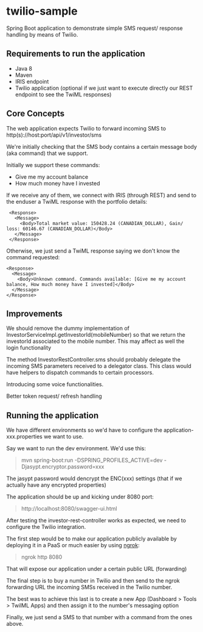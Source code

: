 # twilio-sample

Spring Boot application to demonstrate simple SMS request/ response handling by means of Twilio.

## Requirements to run the application 

* Java 8
* Maven
* IRIS endpoint
* Twilio application (optional if we just want to execute directly our REST endpoint to see the TwiML responses)

## Core Concepts

The web application expects Twilio to forward incoming SMS to http(s)://host:port/api/v1/investor/sms

We're initially checking that the SMS body contains a certain message body (aka command) that we support.

Initially we support these commands:

* Give me my account balance
* How much money have I invested
 
If we receive any of them, we connect with IRIS (through REST) and send to the enduser a TwiML response with the portfolio details:

```
 <Response>
   <Message>
     <Body>Total market value: 150428.24 (CANADIAN_DOLLAR), Gain/ loss: 60146.67 (CANADIAN_DOLLAR)</Body>
   </Message>
 </Response>
``` 

Otherwise, we just send a TwiML response saying we don't know the command requested:

```
<Response>
  <Message>
    <Body>Unknown command. Commands available: [Give me my account balance, How much money have I invested]</Body>
  </Message>
</Response>
```
 
## Improvements

We should remove the dummy implementation of InvestorServiceImpl.getInvestorId(mobileNumber) so that we return the investorId associated to the mobile number. This may affect as well the login functionality

The method InvestorRestController.sms should probably delegate the incoming SMS parameters received to a delegator class. This class would have helpers to dispatch commands to certain processors.

Introducing some voice functionalities.

Better token request/ refresh handling

## Running the application

We have different environments so we'd have to configure the application-xxx.properties we want to use.

Say we want to run the dev environment. We'd use this:

> mvn spring-boot:run -DSPRING_PROFILES_ACTIVE=dev -Djasypt.encryptor.password=xxx 

The jasypt password would dencrypt the ENC(xxx) settings (that if we actually have any encrypted properties)
 
The application should be up and kicking under 8080 port:
 
> http://localhost:8080/swagger-ui.html

After testing the investor-rest-controller works as expected, we need to configure the Twilio integration.
 
The first step would be to make our application publicly available by deploying it in a PaaS or much easier by using <a href="https://ngrok.com/">ngrok</a>:

> ngrok http 8080

That will expose our application under a certain public URL (forwarding) 

The final step is to buy a number in Twilio and then send to the ngrok forwarding URL the incoming SMSs received in the Twilio number.

The best was to achieve this last is to create a new App (Dashboard > Tools > TwilML Apps) and then assign it to the number's messaging option

Finally, we just send a SMS to that number with a command from the ones above.
